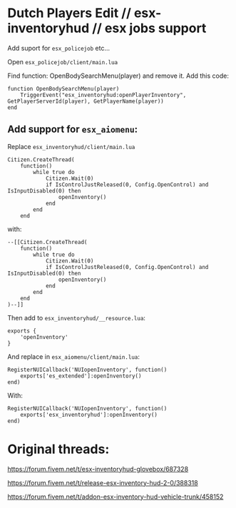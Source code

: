 # Dutch Players Edit // esx-inventoryhud // esx jobs support
Add suport for `esx_policejob` etc...

Open `esx_policejob/client/main.lua`

Find function: OpenBodySearchMenu(player) and remove it.
Add this code: 
```
function OpenBodySearchMenu(player)
	TriggerEvent("esx_inventoryhud:openPlayerInventory", GetPlayerServerId(player), GetPlayerName(player))
end
```

## Add support for `esx_aiomenu`:

Replace `esx_inventoryhud/client/main.lua`
```
Citizen.CreateThread(
    function()
        while true do
            Citizen.Wait(0)
            if IsControlJustReleased(0, Config.OpenControl) and IsInputDisabled(0) then
                openInventory()
            end
        end
    end
```
    
with: 
```
--[[Citizen.CreateThread(
    function()
        while true do
            Citizen.Wait(0)
            if IsControlJustReleased(0, Config.OpenControl) and IsInputDisabled(0) then
                openInventory()
            end
        end
    end
)--]]
```

Then add to `esx_inventoryhud/__resource.lua`:
```
exports {
	'openInventory'
}
```

And replace in `esx_aiomenu/client/main.lua`:
```
RegisterNUICallback('NUIopenInventory', function()
	exports['es_extended']:openInventory()
end)
```

With:
```
RegisterNUICallback('NUIopenInventory', function()
	exports['esx_inventoryhud']:openInventory()
end)
```

# Original threads: 
https://forum.fivem.net/t/esx-inventoryhud-glovebox/687328

https://forum.fivem.net/t/release-esx-inventory-hud-2-0/388318

https://forum.fivem.net/t/addon-esx-inventory-hud-vehicle-trunk/458152
